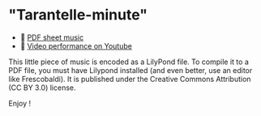 # "Tarantelle-minute"

- :musical_note: [PDF sheet music](https://github.com/Zulko/sheet-music--tarantelle-minute/raw/main/tarantelle-minute.pdf)
- :movie_camera: [Video performance on Youtube](https://youtube.com/shorts/Xi1nHwOGigo)

This little piece of music is encoded as a LilyPond file. To compile it to a PDF file, you must have Lilypond installed (and even better, use an editor like Frescobaldi). It is published under the Creative Commons Attribution (CC BY 3.0) license.

Enjoy !
